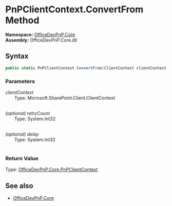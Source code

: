 # PnPClientContext.ConvertFrom Method  
**Namespace:** [OfficeDevPnP.Core](OfficeDevPnP.Core.md)  
**Assembly:** OfficeDevPnP.Core.dll  
## Syntax
```C#
public static PnPClientContext ConvertFrom(ClientContext clientContext, Int32 retryCount, Int32 delay)
```
### Parameters
*clientContext*  
&emsp;&emsp;Type: Microsoft.SharePoint.Client.ClientContext  
&emsp;&emsp;  
  
*(optional) retryCount*  
&emsp;&emsp;Type: System.Int32  
&emsp;&emsp;  
  
*(optional) delay*  
&emsp;&emsp;Type: System.Int32  
&emsp;&emsp;  
  
### Return Value
Type: [OfficeDevPnP.Core.PnPClientContext](OfficeDevPnP.Core.PnPClientContext.md)  

## See also
- [OfficeDevPnP.Core](OfficeDevPnP.Core.md)
